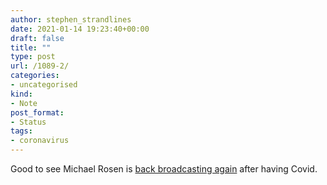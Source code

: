 ```yaml
---
author: stephen_strandlines
date: 2021-01-14 19:23:40+00:00
draft: false
title: ""
type: post
url: /1089-2/
categories:
- uncategorised
kind:
- Note
post_format:
- Status
tags:
- coronavirus
---
```


Good to see Michael Rosen is [back broadcasting again](https://www.bbc.co.uk/sounds/play/m000qy49) after having Covid.
